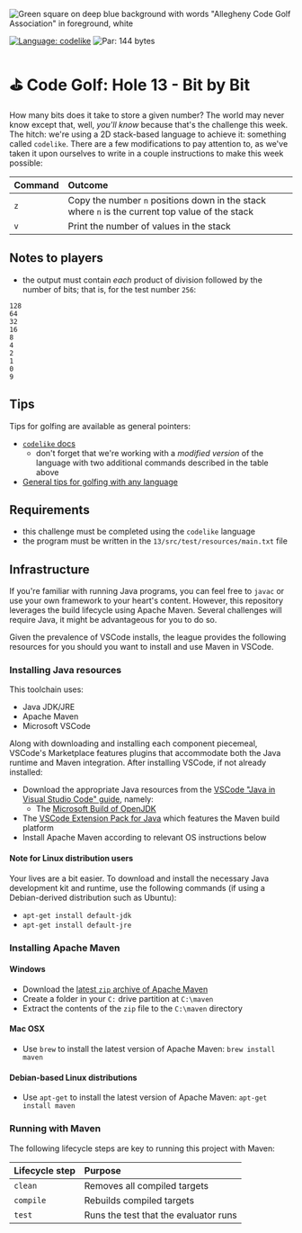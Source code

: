 ![Green square on deep blue background with words "Allegheny Code Golf Association" in foreground, white](https://github.com/allegheny-college-cmpsc-201-spring-2024/golf/assets/1552764/d3ee6a91-74c9-482b-84eb-ec9a2e8dee05)

[![Language: codelike](https://img.shields.io/badge/Language-codelike-white.svg)](https://github.com/dospunk/codelike/tree/master)
![Par: 144 bytes](https://img.shields.io/badge/Par-144_bytes-green)

# ⛳ Code Golf: Hole 13 - Bit by Bit

How many bits does it take to store a given number? The world may never know except that, well, _you'll know_ because that's the challenge this week.
The hitch: we're using a 2D stack-based language to achieve it: something called `codelike`. There are a few modifications to pay attention to, as we've
taken it upon ourselves to write in a couple instructions to make this week possible:

|Command |Outcome              |
|:-------|:--------------------|
|`z`     |Copy the number `n` positions down in the stack where `n` is the current top value of the stack |
|`v`     |Print the number of values in the stack |

## Notes to players

* the output must contain _each_ product of division followed by the number of bits; that is, for the test number `256`:
```
128
64
32
16
8
4
2
1
0
9
```

## Tips

Tips for golfing are available as general pointers:

* [`codelike` docs](https://github.com/dospunk/codelike/tree/master)
  * don't forget that we're working with a _modified version_ of the language with two additional commands described in the table above
* [General tips for golfing with any language](https://codegolf.stackexchange.com/questions/5285/tips-for-golfing-in-all-languages)

## Requirements

* this challenge must be completed using the `codelike` language
* the program must be written in the `13/src/test/resources/main.txt` file

## Infrastructure

If you're familiar with running Java programs, you can feel free to `javac` or use your own framework to your heart's content. 
However, this repository leverages the build lifecycle using Apache Maven. Several challenges will require Java, it might be advantageous 
for you to do so.

Given the prevalence of VSCode installs, the league provides the following resources for you should you want to install and use
Maven in VSCode.

### Installing Java resources 

This toolchain uses:

* Java JDK/JRE
* Apache Maven
* Microsoft VSCode

Along with downloading and installing each component piecemeal, VSCode's Marketplace features plugins that accommodate both the Java runtime and Maven integration. After installing VSCode, if not already installed:

* Download the appropriate Java resources from the [VSCode "Java in Visual Studio Code" guide](https://code.visualstudio.com/docs/languages/java), namely:
  * The [Microsoft Build of OpenJDK](https://www.microsoft.com/openjdk)
* The [VSCode Extension Pack for Java](https://code.visualstudio.com/docs/java/java-build) which features the Maven build platform
* Install Apache Maven according to relevant OS instructions below

#### Note for Linux distribution users

Your lives are a bit easier. To download and install the necessary Java development kit and runtime, use the following commands (if using a Debian-derived distribution such as Ubuntu):

* `apt-get install default-jdk`
* `apt-get install default-jre`

### Installing Apache Maven

#### Windows

* Download the [latest `zip` archive of Apache Maven](https://dlcdn.apache.org/maven/maven-3/3.9.6/binaries/apache-maven-3.9.6-bin.zip)
* Create a folder in your `C:` drive partition at `C:\maven`
* Extract the contents of the `zip` file to the `C:\maven` directory

#### Mac OSX

* Use `brew` to install the latest version of Apache Maven: `brew install maven`

#### Debian-based Linux distributions

* Use `apt-get` to install the latest version of Apache Maven: `apt-get install maven`

### Running with Maven

The following lifecycle steps are key to running this project with Maven:

|Lifecycle step |Purpose |
|:--------------|:-------|
|`clean`        |Removes all compiled targets |
|`compile`      |Rebuilds compiled targets|
|`test`         |Runs the test that the evaluator runs|
